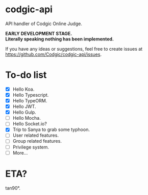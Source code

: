 # codgic-api
API handler of Codgic Online Judge.

**EARLY DEVELOPMENT STAGE.**  
**Literally speaking nothing has been implemented.**

If you have any ideas or suggestions, feel free to create issues at https://github.com/Codgic/codgic-api/issues.

# To-do list
- [x] Hello Koa.
- [x] Hello Typescript.
- [x] Hello TypeORM.
- [x] Hello JWT.
- [x] Hello Gulp.
- [ ] Hello Mocha.
- [ ] Hello Socket.io?
- [x] Trip to Sanya to grab some typhoon.
- [ ] User related features.
- [ ] Group related features.
- [ ] Privilege system.
- [ ] More...

# ETA?
tan90°.
